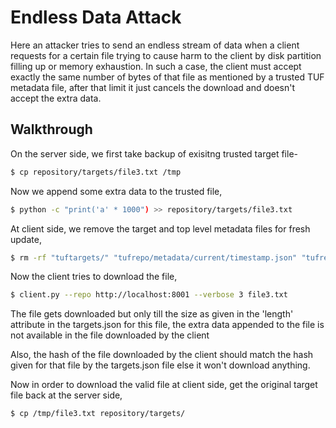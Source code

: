 # Endless Data Attack

Here an attacker tries to send an endless stream of data when a client requests for a certain file trying to cause harm to the client by disk partition filling up or memory exhaustion. 
In such a case, the client must accept exactly the same number of bytes of that file as mentioned by a trusted TUF metadata file, after that limit it just cancels the download and doesn't accept the extra data.

## Walkthrough 

On the server side, we first take backup of exisitng trusted target file-

```Bash
$ cp repository/targets/file3.txt /tmp
```
Now we append some extra data to the trusted file, 
```Bash
$ python -c "print('a' * 1000") >> repository/targets/file3.txt
```
At client side, we remove the target and top level metadata files for fresh update,
```Bash
$ rm -rf "tuftargets/" "tufrepo/metadata/current/timestamp.json" "tufrepo/metadata/current/snapshot.json"
```
Now the client tries to download the file, 
```Bash
$ client.py --repo http://localhost:8001 --verbose 3 file3.txt
```
The file gets downloaded but only till the size as given in the 'length' attribute in the targets.json for this file, 
the extra data appended to the file is not available in the file downloaded by the client

Also, the hash of the file downloaded by the client should match the hash given for that file by the targets.json file else it won't download anything.

Now in order to download the valid file at client side, get the original target file back at the server side,
```Bash
$ cp /tmp/file3.txt repository/targets/
```
